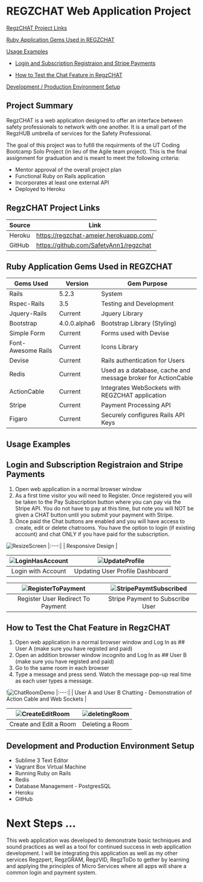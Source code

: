 # REGZCHAT Web Application Project

[RegzCHAT Project Links](#regzchat-project-links)

[Ruby Application Gems Used in REGZCHAT](#ruby-application-gems-used-in-regzchat)

[Usage Examples](#usage-examples)

- [Login and Subscription Registraion and Stripe Payments ](#login-and-subscription-registraion-and-stripe-payments )

- [How to Test the Chat Feature in RegzCHAT](#how-to-test-the-chat-feature-in-regzchat)

[Development / Production Environment Setup](#development-and-production-environment-setup)

## Project Summary

RegzCHAT is a web application designed to offer an interface between safety professionals to network with one another.  It is a small part of the RegzHUB umbrella of services for the Safety Professional.

The goal of this project was to fufill the requirments of the UT Coding Bootcamp Solo Project (in lieu of the Agile team project).  This is the final assignment for graduation and is meant to meet the following criteria:

- Mentor approval of the overall project plan
- Functional Ruby on Rails application
- Incorporates at least one external API
- Deployed to Heroku

## RegzCHAT Project Links
| Source | Link |
| ------ | ------ |
| Heroku | https://regzchat-ameier.herokuapp.com/ |
| GitHub | https://github.com/SafetyAnn1/regzchat |


## Ruby Application Gems Used in REGZCHAT

| Gems Used | Version |  Gem Purpose |
| ------ | ------ | ------ |
| Rails | 5.2.3 | System |
| Rspec-Rails | 3.5 |  Testing and Development |
| Jquery-Rails | Current | Jquery Library |
| Bootstrap | 4.0.0.alpha6 | Bootstrap Library (Styling) |
| Simple Form | Current | Forms used with Devise |
| Font-Awesome Rails | Current | Icons Library |
| Devise | Current | Rails authentication for Users |
| Redis | Current | Used as a database, cache and message broker for ActionCable |
| ActionCable | Current | Integrates WebSockets with REGZCHAT application |
| Stripe | Current | Payment Processing API |
| Figaro| Current | Securely configures Rails API Keys |


## Usage Examples
## Login and Subscription Registraion and Stripe Payments 
1. Open web application in a normal browser window 
2. As a first time visitor you will need to Register.  Once registered you will be taken to the Pay Subscription button where you can pay via the Stripe API.  You do not have to pay at this time, but note you will NOT be given a CHAT button until you submit your payment with Stripe.
3. Once paid the Chat buttons are enabled and you will have access to create, edit or delete chatrooms. You have the option to login (if existing account) and chat ONLY if you have paid for the subscription.

![ResizeScreen](https://user-images.githubusercontent.com/52673792/71102580-5d1d0400-217e-11ea-829d-cae1d398fa28.gif)
|:---:|
| Responsive Design |

| ![LoginHasAccount](https://user-images.githubusercontent.com/52673792/71105816-c5baaf80-2183-11ea-8d1b-ade32c48ce81.gif)  | ![UpdateProfile](https://user-images.githubusercontent.com/52673792/71106136-66a96a80-2184-11ea-8021-a161df773df0.gif) |
|:---:|:---:|
| Login with Account | Updating User Profile Dashboard | 

| ![RegisterToPayment](https://user-images.githubusercontent.com/52673792/71107474-bee16c00-2186-11ea-8ae9-45332213d659.gif)  | ![StripePaymtSubscribed](https://user-images.githubusercontent.com/52673792/71107760-5ba40980-2187-11ea-8959-204dbe8461e4.gif) |
|:---:|:---:|
| Register User Redirect To Payment | Stripe Payment to Subscribe User | 

## How to Test the Chat Feature in RegzCHAT 
1. Open web application in a normal browser window and Log In as ## User A (make sure you have registed and paid)
2. Open an addition browser window incognito and Log In as ## User B (make sure you have registed and paid)
3. Go to the same room in each browser
4. Type a message and press send.  Watch the message pop-up real time as each user types a message.

!![ChatRoomDemo](https://user-images.githubusercontent.com/52673792/71127225-468fa080-21b0-11ea-9d10-b2aa70ba7527.gif)
|:---:|
| User A and User B Chatting - Demonstration of Action Cable and Web Sockets |

| ![CreateEditRoom](https://user-images.githubusercontent.com/52673792/71128174-3c6ea180-21b2-11ea-8739-0ab2cf502f97.gif)  | ![deletingRoom](https://user-images.githubusercontent.com/52673792/71128207-53ad8f00-21b2-11ea-81da-b4e01e4b8374.gif) |
|:---:|:---:|
| Create and Edit a Room | Deleting a Room | 


## Development and Production Environment Setup
- Sublime 3 Text Editor
- Vagrant Box Virtual Machine
- Running Ruby on Rails
- Redis
- Database Management - PostgresSQL
- Heroku
- GitHub

# Next Steps ...
This web application was developed to demonstrate basic techniques and sound practices as well as a tool for continued success in web application development. I will be integrating this application as well as my other services Regzpert, RegzGRAM, RegzVID, RegzToDo to gether by learning and applying the principles of Micro Services where all apps will share a common login and payment system.

